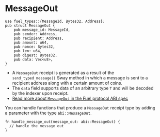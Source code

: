 # MessageOut

```rust,ignore
use fuel_types::{MessageId, Bytes32, Address};
pub struct MessageOut {
    pub message_id: MessageId,
    pub sender: Address,
    pub recipient: Address,
    pub amount: u64,
    pub nonce: Bytes32,
    pub len: u64,
    pub digest: Bytes32,
    pub data: Vec<u8>,
}
```

- A `MessageOut` receipt is generated as a result of the `send_typed_message()` Sway method in which a message is sent to a recipient address along with a certain amount of coins.
- The `data` field supports data of an arbitrary type `T` and will be decoded by the indexer upon receipt.
- [Read more about `MessageOut` in the Fuel protocol ABI spec](https://github.com/FuelLabs/fuel-specs/blob/master/src/protocol/abi/receipts.md#messageout-receipt)

You can handle functions that produce a `MessageOut` receipt type by adding a parameter with the type `abi::MessageOut`.

```rust, ignore
fn handle_message_out(message_out: abi::MessageOut) {
  // handle the message out
}
```
